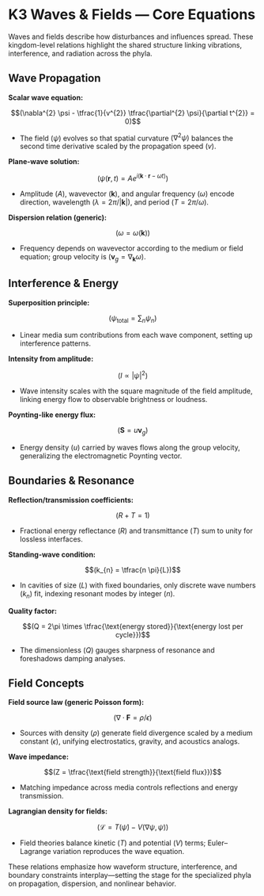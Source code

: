 # K3 Waves & Fields — Core Equations

Waves and fields describe how disturbances and influences spread. These kingdom-level relations highlight the shared structure linking vibrations, interference, and radiation across the phyla.

## Wave Propagation
**Scalar wave equation:**

$$(\nabla^{2} \psi - \tfrac{1}{v^{2}} \tfrac{\partial^{2} \psi}{\partial t^{2}} = 0)$$

- The field $(\psi)$ evolves so that spatial curvature $(\nabla^{2} \psi)$ balances the second time derivative scaled by the propagation speed $(v)$.

**Plane-wave solution:**

$$(\psi(\mathbf{r}, t) = A e^{i(\mathbf{k}\cdot\mathbf{r} - \omega t)})$$

- Amplitude $(A)$, wavevector $(\mathbf{k})$, and angular frequency $(\omega)$ encode direction, wavelength $(\lambda = 2\pi/|\mathbf{k}|)$, and period $(T = 2\pi/\omega)$.

**Dispersion relation (generic):**

$$(\omega = \omega(\mathbf{k}))$$

- Frequency depends on wavevector according to the medium or field equation; group velocity is $(\mathbf{v}_{g} = \nabla_{\mathbf{k}} \omega)$.

## Interference & Energy
**Superposition principle:**

$$(\psi_{\text{total}} = \sum_{n} \psi_{n})$$

- Linear media sum contributions from each wave component, setting up interference patterns.

**Intensity from amplitude:**

$$(I \propto |\psi|^{2})$$

- Wave intensity scales with the square magnitude of the field amplitude, linking energy flow to observable brightness or loudness.

**Poynting-like energy flux:**

$$(\mathbf{S} = u \mathbf{v}_{g})$$

- Energy density $(u)$ carried by waves flows along the group velocity, generalizing the electromagnetic Poynting vector.

## Boundaries & Resonance
**Reflection/transmission coefficients:**

$$(R + T = 1)$$

- Fractional energy reflectance $(R)$ and transmittance $(T)$ sum to unity for lossless interfaces.

**Standing-wave condition:**

$$(k_{n} = \tfrac{n \pi}{L})$$

- In cavities of size $(L)$ with fixed boundaries, only discrete wave numbers $(k_{n})$ fit, indexing resonant modes by integer $(n)$.

**Quality factor:**

$$(Q = 2\pi \times \tfrac{\text{energy stored}}{\text{energy lost per cycle}})$$

- The dimensionless $(Q)$ gauges sharpness of resonance and foreshadows damping analyses.

## Field Concepts
**Field source law (generic Poisson form):**

$$(\nabla \cdot \mathbf{F} = \rho/\epsilon)$$

- Sources with density $(\rho)$ generate field divergence scaled by a medium constant $(\epsilon)$, unifying electrostatics, gravity, and acoustics analogs.

**Wave impedance:**

$$(Z = \tfrac{\text{field strength}}{\text{field flux}})$$

- Matching impedance across media controls reflections and energy transmission.

**Lagrangian density for fields:**

$$(\mathcal{L} = T(\dot{\psi}) - V(\nabla \psi, \psi))$$

- Field theories balance kinetic $(T)$ and potential $(V)$ terms; Euler–Lagrange variation reproduces the wave equation.

These relations emphasize how waveform structure, interference, and boundary constraints interplay—setting the stage for the specialized phyla on propagation, dispersion, and nonlinear behavior.
